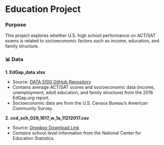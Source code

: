 # Education Project

### Purpose  
This project explores whether U.S. high school performance on ACT/SAT exams is related to socioeconomic factors such as income, education, and family structure.

### 📊 Data  

**1. EdGap_data.xlsx**  
- Source: [DATA 5100 GitHub Repository](https://github.com/SU-Sociology/DATA-5100)  
- Contains average ACT/SAT scores and socioeconomic data (income, unemployment, adult education, and family structure) from the 2016 EdGap.org report.  
- Socioeconomic data are from the U.S. Census Bureau’s American Community Survey.

**2. ccd_sch_029_1617_w_1a_11212017.csv**  
- Source: [Dropbox Download Link](https://www.dropbox.com/s/lkl5nvcdmwyoban/ccd_sch_029_1617_w_1a_11212017.csv?dl=0)  
- Contains school-level information from the National Center for Education Statistics.

